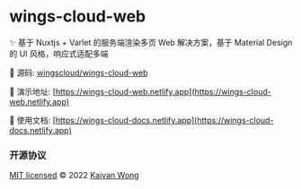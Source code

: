 # wings-cloud-web

✨ 基于 Nuxtjs + Varlet 的服务端渲染多页 Web 解决方案，基于 Material Design 的 UI 风格，响应式适配多端

📌 源码: [wingscloud/wings-cloud-web](https://github.com/wingscloud/wings-cloud-web)

🌰 演示地址: [https://wings-cloud-web.netlify.app](https://wings-cloud-web.netlify.app)

📘 使用文档: [https://wings-cloud-docs.netlify.app](https://wings-cloud-docs.netlify.app)

### 开源协议

[MIT licensed](./LICENSE) © 2022 [Kaivan Wong](https://github.com/kaivanwong)
